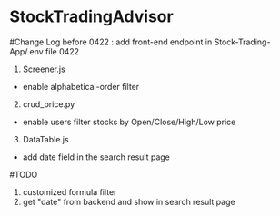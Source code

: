 # StockTradingAdvisor

#Change Log
before 0422 : add front-end endpoint in Stock-Trading-App/.env file
0422 
1. Screener.js
 - enable alphabetical-order filter
2. crud_price.py 
 - enable users filter stocks by Open/Close/High/Low price
3. DataTable.js
 - add date field in the search result page

#TODO
1. customized formula filter
2. get "date" from backend and show in search result page
